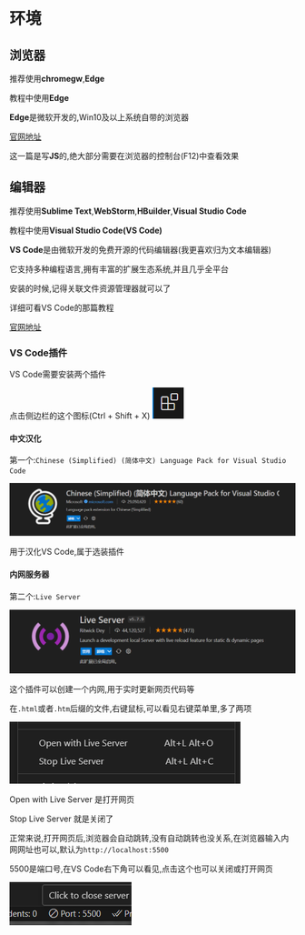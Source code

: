 # 环境

## 浏览器

推荐使用**chromegw**,**Edge**

教程中使用**Edge**

**Edge**是微软开发的,Win10及以上系统自带的浏览器

[官网地址](//www.microsoft.com/zh-cn/edge)

这一篇是写**JS**的,绝大部分需要在浏览器的控制台(F12)中查看效果

## 编辑器

推荐使用**Sublime Text**,**WebStorm**,**HBuilder**,**Visual Studio Code**

教程中使用**Visual Studio Code(VS Code)**

**VS Code**是由微软开发的免费开源的代码编辑器(我更喜欢归为文本编辑器)

它支持多种编程语言,拥有丰富的扩展生态系统,并且几乎全平台

安装的时候,记得关联文件资源管理器就可以了

详细可看VS Code的那篇教程

[官网地址](//code.visualstudio.com/)

### VS Code插件

VS Code需要安装两个插件

点击侧边栏的这个图标(Ctrl + Shift + X) ![120077f19333cd032aabee6acb512e3a9b46543a](Assets/120077f19333cd032aabee6acb512e3a9b46543a.png)

#### 中文汉化

第一个:`Chinese (Simplified) (简体中文) Language Pack for Visual Studio Code`

![3341a5467c2746cfc269f63774544d084227b34a](Assets/3341a5467c2746cfc269f63774544d084227b34a.png)

用于汉化VS Code,属于选装插件

#### 内网服务器

第二个:`Live Server`

![c60d460b2fb7680609a67b5ba0914a2004e56a89](Assets/c60d460b2fb7680609a67b5ba0914a2004e56a89.png)

这个插件可以创建一个内网,用于实时更新网页代码等

在`.html`或者`.htm`后缀的文件,右键鼠标,可以看见右键菜单里,多了两项

![2555872dce8f9575a7e5055980103a1f011bbb4b](Assets/2555872dce8f9575a7e5055980103a1f011bbb4b.png)

Open with Live Server 是打开网页

Stop Live Server 就是关闭了

正常来说,打开网页后,浏览器会自动跳转,没有自动跳转也没关系,在浏览器输入内网网址也可以,默认为`http://localhost:5500`

5500是端口号,在VS Code右下角可以看见,点击这个也可以关闭或打开网页

![2e8527ef36a52316ee330749b6b8b1b30dbe4169](Assets/2e8527ef36a52316ee330749b6b8b1b30dbe4169.png)
